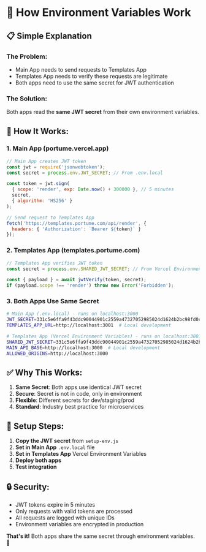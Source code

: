 # 🔧 How Environment Variables Work

## 📋 **Simple Explanation**

### **The Problem:**
- Main App needs to send requests to Templates App
- Templates App needs to verify these requests are legitimate
- Both apps need to use the same secret for JWT authentication

### **The Solution:**
Both apps read the **same JWT secret** from their own environment variables.

## 🔄 **How It Works:**

### **1. Main App (portume.vercel.app)**
```javascript
// Main App creates JWT token
const jwt = require('jsonwebtoken');
const secret = process.env.JWT_SECRET; // From .env.local

const token = jwt.sign(
  { scope: 'render', exp: Date.now() + 300000 }, // 5 minutes
  secret,
  { algorithm: 'HS256' }
);

// Send request to Templates App
fetch('https://templates.portume.com/api/render', {
  headers: { 'Authorization': `Bearer ${token}` }
});
```

### **2. Templates App (templates.portume.com)**
```javascript
// Templates App verifies JWT token
const secret = process.env.SHARED_JWT_SECRET; // From Vercel Environment Variables

const { payload } = await jwtVerify(token, secret);
if (payload.scope !== 'render') throw new Error('Forbidden');
```

### **3. Both Apps Use Same Secret**
```bash
# Main App (.env.local) - runs on localhost:3000
JWT_SECRET=331c5e6ffa9f43ddc90044901c2559a47327052985024d1624b2bc98fd0c1e3a
TEMPLATES_APP_URL=http://localhost:3001  # Local development

# Templates App (Vercel Environment Variables) - runs on localhost:3001
SHARED_JWT_SECRET=331c5e6ffa9f43ddc90044901c2559a47327052985024d1624b2bc98fd0c1e3a
MAIN_API_BASE=http://localhost:3000  # Local development
ALLOWED_ORIGINS=http://localhost:3000
```

## ✅ **Why This Works:**

1. **Same Secret**: Both apps use identical JWT secret
2. **Secure**: Secret is not in code, only in environment
3. **Flexible**: Different secrets for dev/staging/prod
4. **Standard**: Industry best practice for microservices

## 🚀 **Setup Steps:**

1. **Copy the JWT secret** from `setup-env.js`
2. **Set in Main App** `.env.local` file
3. **Set in Templates App** Vercel Environment Variables
4. **Deploy both apps**
5. **Test integration**

## 🔒 **Security:**

- JWT tokens expire in 5 minutes
- Only requests with valid tokens are processed
- All requests are logged with unique IDs
- Environment variables are encrypted in production

**That's it!** Both apps share the same secret through environment variables. 🎉
